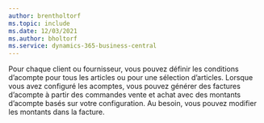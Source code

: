 ```yaml
---
author: brentholtorf
ms.topic: include
ms.date: 12/03/2021
ms.author: bholtorf
ms.service: dynamics-365-business-central
---
```

Pour chaque client ou fournisseur, vous pouvez définir les conditions d’acompte pour tous les articles ou pour une sélection d’articles. Lorsque vous avez configuré les acomptes, vous pouvez générer des factures d’acompte à partir des commandes vente et achat avec des montants d’acompte basés sur votre configuration. Au besoin, vous pouvez modifier les montants dans la facture.  
